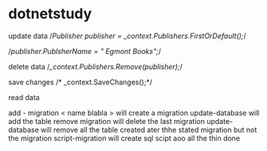 # dotnetstudy

update data
/*Publisher publisher = _context.Publishers.FirstOrDefault();*/

/*publisher.PublsherName = " Egmont Books";*/

delete data
/*_context.Publishers.Remove(publisher);*/

save changes
/* _context.SaveChanges();*/

read data

add - migration < name blabla > will create a migration
update-database will add the table
remove migration will delete the last migration
update-database <name of the migration > will remove all the table created ater thhe stated migration but not the migration
script-migration will create sql scipt aoo all the thin done 